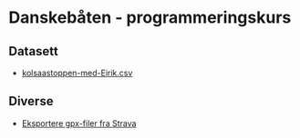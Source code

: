 # Danskebåten - programmeringskurs

## Datasett

- [kolsaastoppen-med-Eirik.csv](datasett/kolsaastoppen_med_Eirik.csv)

## Diverse

- [Eksportere gpx-filer fra Strava](diverse/eksportere-gpx-fra-strava.md)
